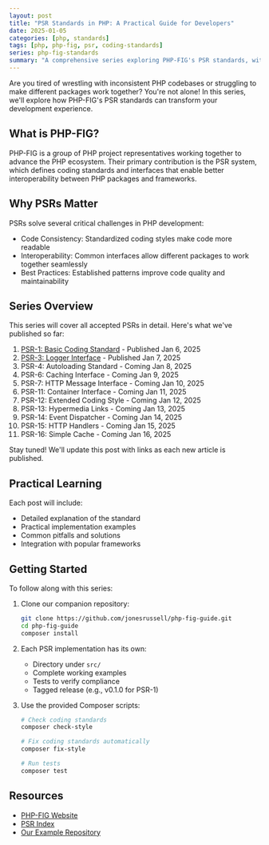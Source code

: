 ```yaml
---
layout: post
title: "PSR Standards in PHP: A Practical Guide for Developers"
date: 2025-01-05
categories: [php, standards]
tags: [php, php-fig, psr, coding-standards]
series: php-fig-standards
summary: "A comprehensive series exploring PHP-FIG's PSR standards, with practical examples and real-world applications to help developers write more maintainable and interoperable PHP code."
---
```


Are you tired of wrestling with inconsistent PHP codebases or struggling to make different packages work together? You're not alone! In this series, we'll explore how PHP-FIG's PSR standards can transform your development experience.

## What is PHP-FIG?

PHP-FIG is a group of PHP project representatives working together to advance the PHP ecosystem. Their primary contribution is the PSR system, which defines coding standards and interfaces that enable better interoperability between PHP packages and frameworks.

## Why PSRs Matter

PSRs solve several critical challenges in PHP development:

- Code Consistency: Standardized coding styles make code more readable
- Interoperability: Common interfaces allow different packages to work together seamlessly
- Best Practices: Established patterns improve code quality and maintainability

## Series Overview

This series will cover all accepted PSRs in detail. Here's what we've published so far:

1. [PSR-1: Basic Coding Standard](/blog/psr-1-basic-coding-standard) - Published Jan 6, 2025
2. [PSR-3: Logger Interface](/blog/psr-3-logger-interface) - Published Jan 7, 2025
3. PSR-4: Autoloading Standard - Coming Jan 8, 2025
4. PSR-6: Caching Interface - Coming Jan 9, 2025
5. PSR-7: HTTP Message Interface - Coming Jan 10, 2025
6. PSR-11: Container Interface - Coming Jan 11, 2025
7. PSR-12: Extended Coding Style - Coming Jan 12, 2025
8. PSR-13: Hypermedia Links - Coming Jan 13, 2025
9. PSR-14: Event Dispatcher - Coming Jan 14, 2025
10. PSR-15: HTTP Handlers - Coming Jan 15, 2025
11. PSR-16: Simple Cache - Coming Jan 16, 2025

Stay tuned! We'll update this post with links as each new article is published.

## Practical Learning

Each post will include:

- Detailed explanation of the standard
- Practical implementation examples
- Common pitfalls and solutions
- Integration with popular frameworks

## Getting Started

To follow along with this series:

1. Clone our companion repository:
   ```bash
   git clone https://github.com/jonesrussell/php-fig-guide.git
   cd php-fig-guide
   composer install
   ```

2. Each PSR implementation has its own:
   - Directory under `src/`
   - Complete working examples
   - Tests to verify compliance
   - Tagged release (e.g., v0.1.0 for PSR-1)

3. Use the provided Composer scripts:
   ```bash
   # Check coding standards
   composer check-style

   # Fix coding standards automatically
   composer fix-style

   # Run tests
   composer test
   ```

## Resources

- [PHP-FIG Website](https://www.php-fig.org/)
- [PSR Index](https://www.php-fig.org/psr/)
- [Our Example Repository](https://github.com/jonesrussell/php-fig-guide) 
